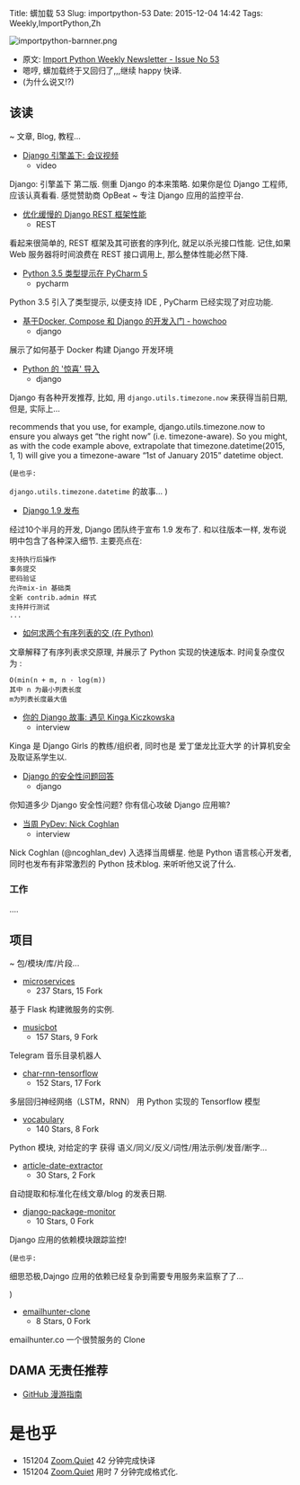 Title: 蠎加载 53
Slug: importpython-53
Date: 2015-12-04 14:42
Tags: Weekly,ImportPython,Zh

![importpython-barnner.png](http://zoomq.qiniudn.com/ZQCollection/snap/importpython-barnner.png?imageView2/2/h/210)


- 原文: [Import Python Weekly Newsletter - Issue No 53](http://importpython.com/newsletter/no/53/)
- 嗯哼, 蠎加载终于又回归了,,,继续 happy 快译.
- (为什么说又!?)

## 该读
~ 文章, Blog, 教程...


- [Django 引擎盖下: 会议视频](https://opbeat.com/events/duth/)
    + video

Django: 引擎盖下 第二版.
侧重 Django 的本来策略.
如果你是位 Django 工程师, 应该认真看看.
感觉赞助商 OpBeat ~ 专注 Django 应用的监控平台.

- [优化缓慢的 Django REST 框架性能](https://ses4j.github.io/2015/11/23/optimizing-slow-django-rest-framework-performance/)
    + REST

看起来很简单的, REST 框架及其可嵌套的序列化,
就足以杀光接口性能.
记住,如果 Web 服务器将时间浪费在 REST 接口调用上,
那么整体性能必然下降.


- [Python 3.5 类型提示在 PyCharm 5](http://blog.jetbrains.com/pycharm/2015/11/python-3-5-type-hinting-in-pycharm-5/)
    + pycharm

Python 3.5 引入了类型提示,
以便支持 IDE , PyCharm 已经实现了对应功能.

- [基于Docker, Compose 和 Django 的开发入门 - howchoo](http://howchoo.com/g/y2y1mtkznda/getting-started-with-docker-compose-and-django)
    + django

展示了如何基于 Docker 构建 Django 开发环境


- [Python 的 '惊喜' 导入](http://blog.doismellburning.co.uk/pythons-surprise-imports/)
    + django


Django 有各种开发推荐,
比如, 用 `django.utils.timezone.now` 来获得当前日期,
但是, 实际上...

recommends that you use, for example, django.utils.timezone.now to ensure you always get “the right now” (i.e. timezone-aware). So you might, as with the code example above, extrapolate that timezone.datetime(2015, 1, 1) will give you a timezone-aware “1st of January 2015” datetime object.


(`是也乎:`

`django.utils.timezone.datetime` 的故事...
)

- [Django 1.9 发布](https://www.djangoproject.com/weblog/2015/dec/01/django-19-released/)

经过10个半月的开发,
Django 团队终于宣布 1.9 发布了.
和以往版本一样, 发布说明中包含了各种深入细节.
主要亮点在:

    支持执行后操作
    事务提交
    密码验证
    允许mix-in 基础类
    全新 contrib.admin 样式
    支持并行测试
    ...

- [如何求两个有序列表的交 (在 Python)](http://ptspts.blogspot.com/2015/11/how-to-compute-intersection-of-two.html)

文章解释了有序列表求交原理,
并展示了 Python 实现的快速版本.
时间复杂度仅为 : 

    O(min(n + m, n · log(m))
    其中 n 为最小列表长度
    m为列表长度最大值


- [你的 Django 故事: 遇见 Kinga Kiczkowska](http://www.reddit.com/r/pyladies/comments/3uu57j/your_django_story_meet_kinga_ki?czkowska/)
    + interview

Kinga 是 Django Girls 的教练/组织者,
同时也是 爱丁堡龙比亚大学 的计算机安全及取证系学生以.

- [Django 的安全性问题回答](http://kevinlondon.com/2015/10/16/answers-to-django-security-questions.html)
    + django

你知道多少 Django 安全性问题?
你有信心攻破 Django 应用嘛?


- [当周 PyDev: Nick Coghlan](http://feedproxy.google.com/~r/TheMouseVsThePython/~3/nm8O00hOGUc/)
    + interview

Nick Coghlan (@ncoghlan_dev) 
入选择当周蠎星.
他是 Python 语言核心开发者,
同时也发布有非常激烈的 Python 技术blog.
来听听他又说了什么.


### 工作

....

## 项目
~ 包/模块/库/片段...

- [microservices](https://github.com/umermansoor/microservices)
    - 237 Stars, 15 Fork

基于 Flask 构建微服务的实例.

- [musicbot](https://github.com/szastupov/musicbot)
    - 157 Stars, 9 Fork

Telegram 音乐目录机器人

- [char-rnn-tensorflow](https://github.com/sherjilozair/char-rnn-tensorflow)
    - 152 Stars, 17 Fork

多层回归神经网络（LSTM，RNN）
用 Python 实现的 Tensorflow 模型



- [vocabulary](https://github.com/prodicus/vocabulary)
    - 140 Stars, 8 Fork

Python 模块,
对给定的字 获得 语义/同义/反义/词性/用法示例/发音/断字...


- [article-date-extractor](https://github.com/Webhose/article-date-extractor)
    - 30 Stars, 2 Fork

自动提取和标准化在线文章/blog 的发表日期.


- [django-package-monitor](https://github.com/yunojuno/django-package-monitor)
    - 10 Stars, 0 Fork

Django 应用的依赖模块跟踪监控!

(`是也乎:`

细思恐极,Dajngo 应用的依赖已经复杂到需要专用服务来监察了了...

)


- [emailhunter-clone](https://github.com/alirezasamar/emailhunter-clone)
    - 8 Stars, 0 Fork

emailhunter.co 一个很赞服务的 Clone 

## DAMA 无责任推荐

- [GitHub 漫游指南](https://github.com/phodal/github-roam)

# 是也乎

- 151204 [Zoom.Quiet](http://zoomquiet.io) 42 分钟完成快译
- 151204 [Zoom.Quiet](http://zoomquiet.io) 用时 7 分钟完成格式化.
